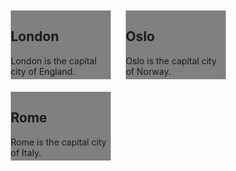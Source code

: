<html>
<style>
div {  
  display:inline-block;
  width: 160px;
  height: 110px;
  margin: 10px;
}
</style>
<body>

<div style="background-color:grey;">
  <h2>London</h2>
  <p>London is the capital city of England.</p>
</div>

<div style="background-color:grey;">
  <h2>Oslo</h2>
  <p>Oslo is the capital city of Norway.</p>
</div>

<div style="background-color:grey;">
  <h2>Rome</h2>
  <p>Rome is the capital city of Italy.</p>
</div>

</body>
</html>







































































































































































































































